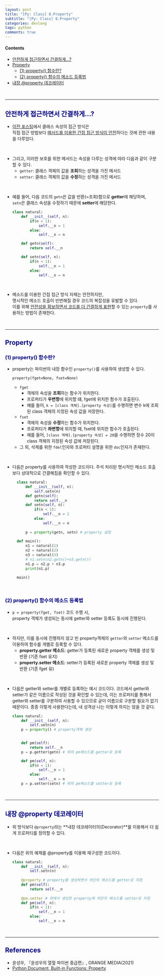 ```yaml
---
layout: post
title: "[Py: Class] 8.Property"
subtitle: "[Py: Class] 8.Property"
categories: devlang
tags: python
comments: true
---
```

#### Contents
* [안전하게 접근하면서 간결하게...?](#span-stylecolornavy1-안전하게-접근하면서-간결하게)
* [Property](#property)
  * [(1) property() 함수란?](#1-property-함수란)
  * [(2) property() 함수의 메소드 등록법](#2-property-함수의-메소드-등록법)
* [내장 @property 데코레이터](#내장-property-데코레이터)

<br>

---

## <span style="color:navy">안전하게 접근하면서 간결하게...?</span>

- [이전 포스팅](https://jhryu1208.github.io/devlang/2023/09/01/python-class5/)에서 클래스 속성의 접근 방식은 <br>직접 접근 방법보다 <u>메서드를 이용한 간접 접근 방식이 안전</u>하다는 것에 관한 내용을 다루었다. 

<br>

- 그리고, 이러한 보호를 위한 메서드는 속성을 다루는 성격에 따라 다음과 같이 구분할 수 있다.
  - `getter`: 클래스 객체의 값을 **조회**하는 성격을 가진 메서드
  - `setter`: 클래스 객체의 값을 **수정**하는 성격을 가진 메서드

<br>

- 예를 들어, 다음 코드의 `getn`은 값을 반환(=조회)함으로 **getter**에 해당하며, <br>
`setn`은 클래스 속성을 수정하기 때문에 **setter**에 해당한다.
    ```python
    class natural:
        def __init__(self, n):
            if(n < 1):
                self.__n = 1
            else:
                self.__n = n
    
        def getn(self):
            return self.__n
    
        def setn(self, n):
            if(n < 1):
                self.__n = 1
            else:
                self.__n = n
    ```

<br>

- 메소드를 이용한 간접 접근 방식 자체는 안전하지만,<br> 명시적인 메소드 호출이 빈번해질 경우 코드의 복잡성을 유발할 수 있다.<br> 이를 위해 <u>안전성을 확보하면서 코드를 더 간결하게 표현</u>할 수 있는 `property`를 사용하는 방법이 존재한다.

<br>

---
## <span style="color:navy">Property</span>

### <span style="color:navy">(1) property() 함수란?</span>
- property는 파이썬의 내장 함수인 `property()`를 사용하여 생성할 수 있다.
    ``` 
    property(fget=None, fset=None)
    ```
  - `fget`
    - 객체의 속성을 **조회**하는 함수가 위치한다.
    - 프로퍼티가 **우변항**에 위치할 떄, fget에 위치한 함수가 호출된다.
    - 예를 들어, `k = [class 객체].[property 속성]`를 수행하면 변수 k에 조회된 class 객체의 지정된 속성 값을 저장한다. 
  - `fset`
    - 객체의 속성을 **수정**하는 함수가 위치한다.
    - 프로퍼티가 **좌변항**에 위치할 때, fset에 위치한 함수가 호출된다.
    - 예를 들어, `[class 객체].[property 속성] = 20`을 수행하면 정수 20이 class 객체의 지정된 속성 값에 저장된다.
  - 그 외, 삭제를 위한 `fdel`인자와 프로퍼티 설명을 위한 `doc`인자가 존재한다.
 
<br>

- 다음은 property를 사용하여 작성한 코드이다. 주석 처리된 명시적인 메소드 호출보다 상대적으로 간결해짐을 확인할 수 있다.
  
  ```python
    class natural:
        def __init__(self, n):
            self.setn(n)
        def getn(self):
            return self.__n
        def setn(self, n):
            if(n < 1):
                self.__n = 1
            else:
                self.__n = n
    
        p = property(getn, setn) # property 설정
    
    def main():
        n1 = natural(1)
        n2 = natural(2)
        n3 = natural(3)
        # n1.setn(n2.getn()+n3.getn())
        n1.p = n2.p + n3.p
        print(n1.p)
    
    main()
  ```

<br>

### <span style="color:navy">(2) property() 함수의 메소드 등록법</span>
- `p = property(fget, fset)` 코드 수행 시, <br> property 객체가 생성되는 동시에 getter와 setter 등록도 동시에 진행된다.

<br>

- 하지만, 이를 동시에 진행하지 않고 빈 property객체의 `getter`와 `setter` 메소드를 이용하여 함수를 개별로 등록할 수 있다.
  - **property.getter 메소드**: getter가 등록된 새로운 property 객체를 생성 및 반환 (기존 fset 유지)
  - **property.setter 메소드**: setter가 등록된 새로운 property 객체를 생성 및 반환 (기존 fget 유)

<br>

- 다음은 getter와 setter를 개별로 등록하는 예시 코드이다. 코드에서 getter와 setter가 같은 이름으로 작성된 것을 확인할 수 있는데, 이는 프로퍼티를 통해서 getter와 setter를 구분하여 사용할 수 있으므로 굳이 이름으로 구분할 필요가 없기 때문이다. 종종 이렇게 사용한다는데, 내 성격상 나는 이렇게 하지는 않을 것 같다.
  ```python
  class natural:  
      def __init__(self, n):
          self.setn(n)
      p = property() # property객체 생성
    
  
      def pm(self):
          return self.__n
      p = p.getter(getn) # 위의 pm메소드를 getter로 등록  
  
      def pm(self, n):
          if(n < 1):
              self.__n = 1
          else:
              self.__n = n
      p = p.setter(setn) # 위의 pm메소드를 setter로 등록
  ```

<br>

---

## <span style="color:navy">내장 @property 데코레이터</span>

- 위 방식보다 `@property`라는 **내장 데코레이터의(Decorator)**를 이용해서 더 쉽게 프로퍼티를 정의할 수 있다.

<br>

- 다음은 위의 예제를 @property를 이용해 재구성한 코드이다.
  ```python
  class natural:  
      def __init__(self, n):
          self.setn(n)
    
      @property # property를 생성하면서 하단의 메소드를 getter로 지정
      def pm(self):
          return self.__n
        
      @pm.setter # 위에서 생성한 property에 하단의 메소드를 setter로 지정
      def pm(self, n):
          if(n < 1):
              self.__n = 1
          else:
              self.__n = n
  ```
  
<br>

---

## <span style="color:navy">References</span>
- 윤성우, 『윤성우의 열혈 파이썬 중급편』, ORANGE MEDIA(2021)
- [Python Document, Built-in Functions: Property](https://docs.python.org/3/library/functions.html#property)
